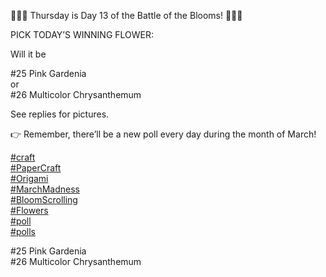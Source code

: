 🌸🌹🌻 Thursday is Day 13 of the Battle of the Blooms! 💐🌼🌷

PICK TODAY’S WINNING FLOWER:

Will it be

\#25 Pink Gardenia  
or  
\#26 Multicolor Chrysanthemum

See replies for pictures.

👉 Remember, there’ll be a new poll every day during the month of March!

[\#<span>craft</span>](https://social.lol/tags/craft)  
[\#<span>PaperCraft</span>](https://social.lol/tags/PaperCraft)  
[\#<span>Origami</span>](https://social.lol/tags/Origami)  
[\#<span>MarchMadness</span>](https://social.lol/tags/MarchMadness)  
[\#<span>BloomScrolling</span>](https://social.lol/tags/BloomScrolling)  
[\#<span>Flowers</span>](https://social.lol/tags/Flowers)  
[\#<span>poll</span>](https://social.lol/tags/poll)  
[\#<span>polls</span>](https://social.lol/tags/polls)

<radio disabled="disabled">\#25 Pink Gardenia</radio>  
<radio disabled="disabled">\#26 Multicolor Chrysanthemum</radio>